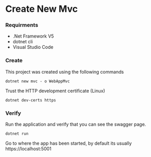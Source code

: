 # Create New Mvc

### Requirments
* .Net Framework V5
* dotnet cli
* Visual Studio Code


### Create 
This project was created using the following commands

```
dotnet new mvc - o WebAppMvc
```

Trust the HTTP development certificate (Linux)

```
dotnet dev-certs https    
```

### Verify
Run the application and verify that you can see the swagger page.

```
dotnet run
```
Go to where the app has been started, by default its usually https://localhost:5001

